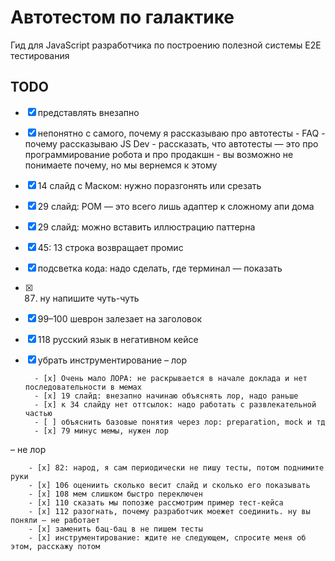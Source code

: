 # Автотестом по галактике

Гид для JavaScript разработчика по построению полезной системы E2E тестирования

## TODO

- [x] представлять внезапно
- [x] непонятно с самого, почему я рассказываю про автотесты
        - FAQ
        - почему рассказываю JS Dev
        - рассказать, что автотесты — это про программирование робота и про продакшн
        - вы возможно не понимаете почему, но мы вернемся к этому
- [x] 14 слайд с Маском: нужно поразгонять или срезать
- [x] 29 слайд: POM — это всего лишь адаптер к сложному апи дома
- [x] 29 слайд: можно вставить иллюстрацию паттерна
- [x] 45: 13 строка возвращает промис
- [x] подсветка кода: надо сделать, где терминал — показать
- [x] 87. ну напишите чуть-чуть
- [x] 99–100 шеврон залезает на заголовок
- [x] 118 русский язык в негативном кейсе
- [x] убрать инструментирование
– лор

        - [x] Очень мало ЛОРА: не раскрывается в начале доклада и нет последовательности в мемах
        - [x] 19 слайд: внезапно начинаю объяснять лор, надо раньше
        - [x] к 34 слайду нет оттсылок: надо работать с развлекательной частью
        - [ ] объяснить базовые понятия через лор: preparation, mock и тд
        - [x] 79 минус мемы, нужен лор

– не лор

        - [x] 82: народ, я сам периодически не пишу тесты, потом поднимите руки
        - [x] 106 оцениить сколько весит слайд и сколько его показывать
        - [x] 108 мем слишком быстро переключен
        - [x] 110 сказать мы попозже рассмотрим пример тест-кейса
        - [x] 112 разогнать, почему разработчик моежет соединить. ну вы поняли — не работает
        - [x] заменить бац-бац в не пишем тесты
        - [x] инструментирование: ждите не следующем, спросите меня об этом, расскажу потом

